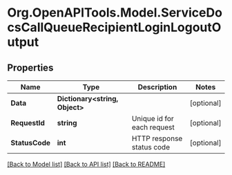 # Org.OpenAPITools.Model.ServiceDocsCallQueueRecipientLoginLogoutOutput

## Properties

Name | Type | Description | Notes
------------ | ------------- | ------------- | -------------
**Data** | **Dictionary&lt;string, Object&gt;** |  | [optional] 
**RequestId** | **string** | Unique id for each request | [optional] 
**StatusCode** | **int** | HTTP response status code | [optional] 

[[Back to Model list]](../README.md#documentation-for-models) [[Back to API list]](../README.md#documentation-for-api-endpoints) [[Back to README]](../README.md)

